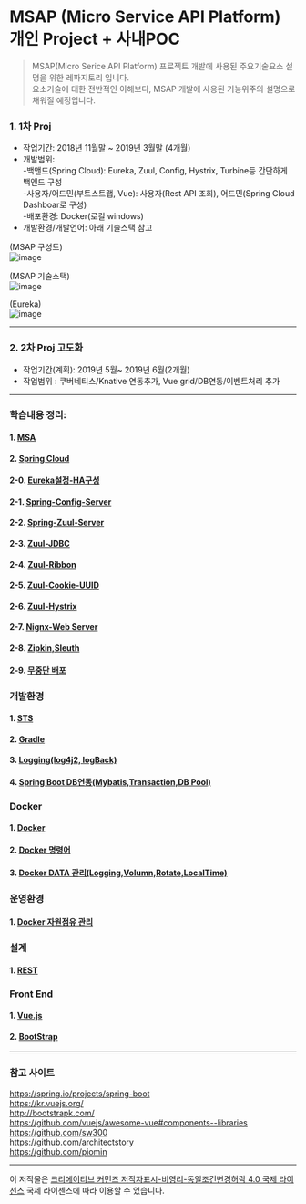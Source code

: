 # MSAP (Micro Service API Platform) 개인 Project + 사내POC

> MSAP(Micro Serice API Platform) 프로젝트 개발에 사용된 주요기술요소 설명을 위한 레파지토리 입니다.  
> 요소기술에 대한 전반적인 이해보다, MSAP 개발에 사용된 기능위주의 설명으로 채워질 예정입니다.  
  
### 1. 1차 Proj  
 * 작업기간: 2018년 11월말 ~ 2019년 3월말 (4개월)  
 * 개발범위:   
   -백앤드(Spring Cloud): Eureka, Zuul, Config, Hystrix, Turbine등 간단하게 백앤드 구성  
   -사용자/어드민(부트스트랩, Vue): 사용자(Rest API 조회), 어드민(Spring Cloud Dashboar로 구성)   
   -배포환경: Docker(로컬 windows)  
 * 개발환경/개발언어: 아래 기술스택 참고  

(MSAP 구성도)  
![image](https://user-images.githubusercontent.com/45334819/54955639-33d59b80-4f91-11e9-9d63-db9609926fac.png)

(MSAP 기술스택)  
![image](https://user-images.githubusercontent.com/45334819/56145667-add0d180-5fdf-11e9-9bde-02316c7ca5ef.png)
  
(Eureka)  
![image](https://user-images.githubusercontent.com/45334819/54955752-8a42da00-4f91-11e9-8d20-554f359bd8b9.png)  

<hr>
  
### 2. 2차 Proj 고도화  
 * 작업기간(계획): 2019년 5월~ 2019년 6월(2개월)  
 * 작업범위 : 쿠버네티스/Knative 연동추가, Vue grid/DB연동/이벤트처리 추가  
  
<hr />

### 학습내용 정리:

#### 1. [MSA](https://github.com/jukyellow/msapdoc/blob/master/document/1_%EA%B0%9C%EC%9A%941_MSA.md "MSA")
#### 2. [Spring Cloud](https://github.com/jukyellow/Msap-Tech-Doc/blob/master/document/1_%EA%B0%9C%EC%9A%942_%EC%8A%A4%ED%94%84%EB%A7%81%ED%81%B4%EB%9D%BC%EC%9A%B0%EB%93%9C.md "Spring Cloud")
  #### 2-0. [Eureka설정-HA구성](https://github.com/jukyellow/msa-side-proj/blob/master/document/5_%EA%B5%AC%ED%98%841_Backend4_Eureka.md)  
  #### 2-1. [Spring-Config-Server](https://github.com/jukyellow/msa-side-proj/blob/master/document/5_SpringCloud/233_%ED%95%99%EC%8A%B5_%EC%8A%A4%ED%94%84%EB%A7%81%ED%81%B4%EB%9D%BC%EC%9A%B0%EB%93%9C_config%EC%84%9C%EB%B2%84.md "Spring-Config-Server")  
  #### 2-2. [Spring-Zuul-Server](https://github.com/jukyellow/msa-side-proj/blob/master/document/5_SpringCloud/232_%ED%95%99%EC%8A%B5_%EC%8A%A4%ED%94%84%EB%A7%81%ED%81%B4%EB%9D%BC%EC%9A%B0%EB%93%9C_zuul%EC%84%9C%EB%B2%84(gateway).md)  
  #### 2-3. [Zuul-JDBC](https://github.com/jukyellow/msa-side-proj/blob/master/document/5_%EA%B5%AC%ED%98%841_BackEnd1_Zuul-JDBC.md)  
  #### 2-4. [Zuul-Ribbon](https://github.com/jukyellow/msa-side-proj/blob/master/document/5_%EA%B5%AC%ED%98%841_Backend2_Zuul-Ribbon.md)
  #### 2-5. [Zuul-Cookie-UUID](https://github.com/jukyellow/msa-side-proj/blob/master/document/5_%EA%B5%AC%ED%98%841_Backend3_Zuul-Cookie.md)  
  #### 2-6. [Zuul-Hystrix](https://github.com/jukyellow/msa-side-proj/blob/master/document/5_%EA%B5%AC%ED%98%841_Backend4_Zuul_Hystrix.md)  
  #### 2-7. [Nignx-Web Server](https://github.com/jukyellow/msa-side-proj/blob/master/document/5_%EA%B5%AC%ED%98%841_Backend8_Nginx%EC%84%9C%EB%B2%84_%EC%84%A4%EC%B9%98%EB%B0%8FPathch.md)  
  #### 2-8. [Zipkin,Sleuth](https://github.com/jukyellow/msa-side-proj/blob/master/document/5_%EA%B5%AC%ED%98%841_Backend5_Zipkin,Sleuth.md)
  #### 2-9. [무중단 배포](https://github.com/jukyellow/msa-side-proj/blob/master/document/5_%EA%B5%AC%ED%98%841_Backend7_%EB%AC%B4%EC%A4%91%EB%8B%A8%EB%B0%B0%ED%8F%AC.md)
  
  

### 개발환경

#### 1. [STS](https://github.com/jukyellow/Msap-Tech-Doc/blob/master/document/2_%EA%B0%9C%EB%B0%9C%ED%99%98%EA%B2%BD1_STS.md "STS")
#### 2. [Gradle](https://github.com/jukyellow/Msap-Tech-Doc/blob/master/document/2_%EA%B0%9C%EB%B0%9C%ED%99%98%EA%B2%BD2_Gradle.md "Gradle")
#### 3. [Logging(log4j2, logBack)](https://github.com/jukyellow/msa-side-proj/blob/master/document/2_%EA%B0%9C%EB%B0%9C%ED%99%98%EA%B2%BD7_%EB%A1%9C%EA%B9%85(Log4j2,LogBack,Slf4j).md)
#### 4. [Spring Boot DB연동(Mybatis,Transaction,DB Pool)](https://github.com/jukyellow/msa-side-proj/blob/master/document/2_%EA%B0%9C%EB%B0%9C%ED%99%98%EA%B2%BD4_Mybatis.md)


### Docker  

#### 1. [Docker](https://github.com/jukyellow/Msap-Tech-Doc/blob/master/document/3_CICD1_%EB%8F%84%EC%BB%A4.md "Docker")
#### 2. [Docker 명령어](https://github.com/jukyellow/msa-side-proj/blob/master/document/3_CICD3_Docker_%EB%AA%85%EB%A0%B9%EC%96%B4%EB%AA%A8%EC%9D%8C.md)
#### 3. [Docker DATA 관리(Logging,Volumn,Rotate,LocalTime)](https://github.com/jukyellow/msa-side-proj/blob/master/document/3_CICD4_Docker_Data%EA%B4%80%EB%A6%AC.md)  

### 운영환경

#### 1. [Docker 자원점유 관리](https://github.com/jukyellow/msa-side-proj/blob/master/document/6_%EC%9A%B4%EC%98%81%ED%99%98%EA%B2%BD1_Docker%EB%AA%A8%EB%8B%88%ED%84%B0%EB%A7%81.md)


### 설계

#### 1. [REST](https://github.com/jukyellow/Msap-Tech-Doc/blob/master/document/4_%EC%84%A4%EA%B3%84_REST.md "REST")

### Front End

#### 1. [Vue.js](https://github.com/jukyellow/Msap-Tech-Doc/blob/master/document/5_%EA%B5%AC%ED%98%842_UI1_Vue.js.md "Vue.js")
#### 2. [BootStrap](https://github.com/jukyellow/Msap-Tech-Doc/blob/master/document/5_%EA%B5%AC%ED%98%842_UI2_%EB%B6%80%ED%8A%B8%EC%8A%A4%ED%8A%B8%EB%9E%A9.md "BootStrap")


<hr />

### 참고 사이트

https://spring.io/projects/spring-boot  
https://kr.vuejs.org/  
http://bootstrapk.com/  
https://github.com/vuejs/awesome-vue#components--libraries  
https://github.com/sw300  
https://github.com/architectstory  
https://github.com/piomin  

<hr />

이 저작물은 [크리에이티브 커먼즈 저작자표시-비영리-동일조건변경허락 4.0 국제 라이선스](https://creativecommons.org/licenses/by-nc-sa/4.0/deed.ko/ "링크 제목 ") 국제 라이센스에 따라 이용할 수 있습니다.
